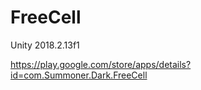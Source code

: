 # FreeCell

Unity 2018.2.13f1

https://play.google.com/store/apps/details?id=com.Summoner.Dark.FreeCell
